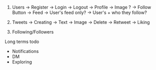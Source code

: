 1. Users
    -> Register
    -> Login
    -> Logout
    -> Profile
        -> Image ?
        -> Follow Button
    -> Feed
        -> User's feed only?
        -> User's + who they follow?

2. Tweets 
    -> Creating
        -> Text
        -> Image
    -> Delete
    -> Retweet
    -> Liking

3. Following/Followers


Long terms todo
- Notifications
- DM
- Exploring 
  

